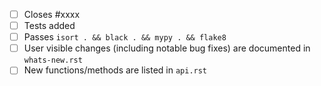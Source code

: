 <!-- Feel free to remove check-list items aren't relevant to your change -->

 - [ ] Closes #xxxx
 - [ ] Tests added
 - [ ] Passes `isort . && black . && mypy . && flake8`
 - [ ] User visible changes (including notable bug fixes) are documented in `whats-new.rst`
 - [ ] New functions/methods are listed in `api.rst`
